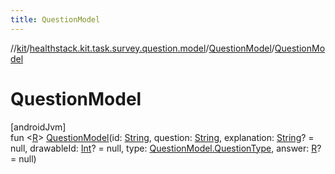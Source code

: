 ```yaml
---
title: QuestionModel
---
```

//[kit](../../../index.html)/[healthstack.kit.task.survey.question.model](../index.html)/[QuestionModel](index.html)/[QuestionModel](-question-model.html)



# QuestionModel



[androidJvm]\
fun &lt;[R](index.html)&gt; [QuestionModel](-question-model.html)(id: [String](https://kotlinlang.org/api/latest/jvm/stdlib/kotlin/-string/index.html), question: [String](https://kotlinlang.org/api/latest/jvm/stdlib/kotlin/-string/index.html), explanation: [String](https://kotlinlang.org/api/latest/jvm/stdlib/kotlin/-string/index.html)? = null, drawableId: [Int](https://kotlinlang.org/api/latest/jvm/stdlib/kotlin/-int/index.html)? = null, type: [QuestionModel.QuestionType](-question-type/index.html), answer: [R](index.html)? = null)




